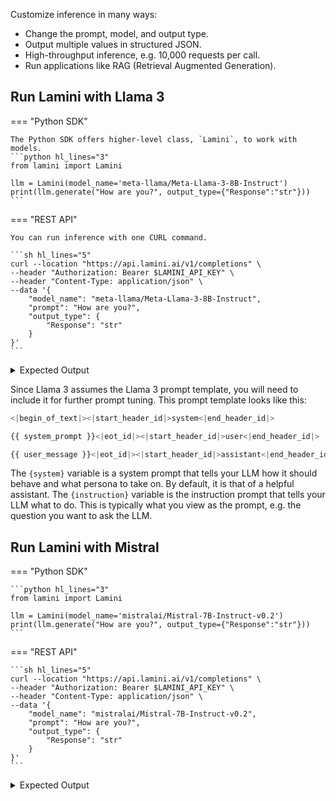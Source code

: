 Customize inference in many ways:

- Change the prompt, model, and output type.
- Output multiple values in structured JSON.
- High-throughput inference, e.g. 10,000 requests per call.
- Run applications like RAG (Retrieval Augmented Generation).

## Run Lamini with Llama 3
=== "Python SDK"

    The Python SDK offers higher-level class, `Lamini`, to work with models.
    ```python hl_lines="3"
    from lamini import Lamini

    llm = Lamini(model_name='meta-llama/Meta-Llama-3-8B-Instruct')
    print(llm.generate("How are you?", output_type={"Response":"str"}))
    ```

=== "REST API"

    You can run inference with one CURL command.

    ```sh hl_lines="5"
    curl --location "https://api.lamini.ai/v1/completions" \
    --header "Authorization: Bearer $LAMINI_API_KEY" \
    --header "Content-Type: application/json" \
    --data '{
        "model_name": "meta-llama/Meta-Llama-3-8B-Instruct",
        "prompt": "How are you?",
        "output_type": {
            "Response": "str"
        }
    }'
    ```

<details>
<summary>Expected Output</summary>
    ```
    {
        'Response': "I'm doing well, thanks for asking! How about you"
    }
    ```
</details>

Since Llama 3 assumes the Llama 3 prompt template, you will need to include it for further prompt tuning. This prompt template looks like this:
```python
<|begin_of_text|><|start_header_id|>system<|end_header_id|>

{{ system_prompt }}<|eot_id|><|start_header_id|>user<|end_header_id|>

{{ user_message }}<|eot_id|><|start_header_id|>assistant<|end_header_id|>
```
The `{system}` variable is a system prompt that tells your LLM how it should behave and what persona to take on. By default, it is that of a helpful assistant. The `{instruction}` variable is the instruction prompt that tells your LLM what to do. This is typically what you view as the prompt, e.g. the question you want to ask the LLM.

## Run Lamini with Mistral
=== "Python SDK"

    ```python hl_lines="3"
    from lamini import Lamini

    llm = Lamini(model_name='mistralai/Mistral-7B-Instruct-v0.2')
    print(llm.generate("How are you?", output_type={"Response":"str"}))
    ```

=== "REST API"

    ```sh hl_lines="5"
    curl --location "https://api.lamini.ai/v1/completions" \
    --header "Authorization: Bearer $LAMINI_API_KEY" \
    --header "Content-Type: application/json" \
    --data '{
        "model_name": "mistralai/Mistral-7B-Instruct-v0.2",
        "prompt": "How are you?",
        "output_type": {
            "Response": "str"
        }
    }'
    ```

<details>
<summary>Expected Output</summary>
    ```
    {
        'Response': "I'm just a computer program, I don't have feelings or emotions. I'm here to help answer any questions you might have to the best of my ability"
    }
    ```
</details>
